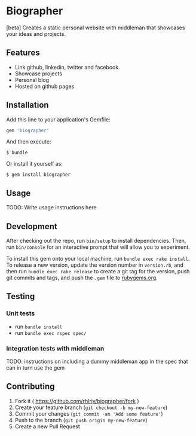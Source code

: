 # Biographer
[beta] Creates a static personal website with middleman that showcases your ideas and projects.

## Features
 - Link github, linkedin, twitter and facebook.
 - Showcase projects
 - Personal blog
 - Hosted on github pages

## Installation

Add this line to your application's Gemfile:

```ruby
gem 'biographer'
```

And then execute:

    $ bundle

Or install it yourself as:

    $ gem install biographer

## Usage

TODO: Write usage instructions here

## Development

After checking out the repo, run `bin/setup` to install dependencies. Then, run `bin/console` for an interactive prompt that will allow you to experiment.

To install this gem onto your local machine, run `bundle exec rake install`. To release a new version, update the version number in `version.rb`, and then run `bundle exec rake release` to create a git tag for the version, push git commits and tags, and push the `.gem` file to [rubygems.org](https://rubygems.org).

## Testing

### Unit tests
 - run `bundle install`
 - run `bundle exec rspec spec/`

### Integration tests with middleman
TODO: instructions on including a dummy middleman app in the spec that can in turn use the gem

## Contributing

1. Fork it ( https://github.com/rhlrjv/biographer/fork )
2. Create your feature branch (`git checkout -b my-new-feature`)
3. Commit your changes (`git commit -am 'Add some feature'`)
4. Push to the branch (`git push origin my-new-feature`)
5. Create a new Pull Request

